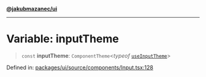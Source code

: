 [**@jakubmazanec/ui**](../README.md)

---

# Variable: inputTheme

> `const` **inputTheme**: `ComponentTheme`\<_typeof_ [`useInputTheme`](useInputTheme.md)\>

Defined in:
[packages/ui/source/components/Input.tsx:128](https://github.com/jakubmazanec/tools/blob/c36a857a499e2c0c4f38fc4405cb987b357adf10/packages/ui/source/components/Input.tsx#L128)
